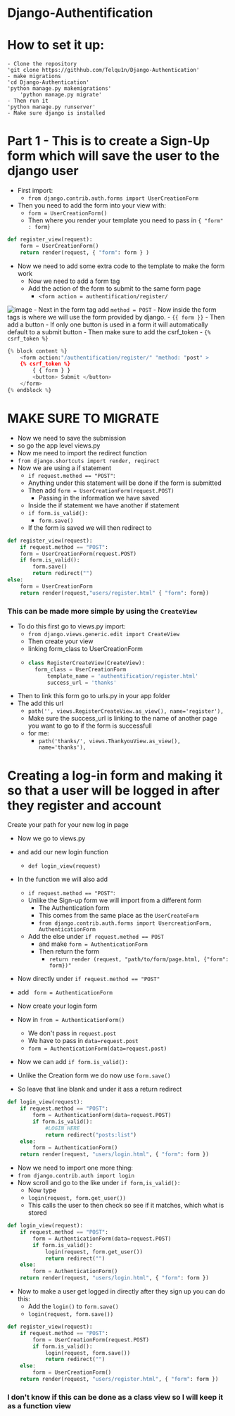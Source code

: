 # Django-Authentification
# How to set it up:
	- Clone the repository
 	'git clone https://githhub.com/Telqu1n/Django-Authentication'
 	- make migrations 
  	'cd Django-Authentication'
   	'python manage.py makemigrations'
    	'python manage.py migrate'
  	- Then run it 
   	'python manage.py runserver'
   	- Make sure django is installed


# Part 1 - This is to create a Sign-Up form which will save the user to the django user

- First import:
	- `from django.contrib.auth.forms import UserCreationForm`
- Then you need to add the form into your view with:
	- `form = UserCreationForm()`
	- Then where you render your template you need to pass in `{ "form" : form}`
```python
def register_view(request):
	form = UserCreationForm()
	return render(request, { "form": form } )
```

- Now we need to add some extra code to the template to make the form work
	- Now we need to add a form tag
	- Add the action of the form to submit to the same form page  
		- `<form action = authentification/register/`

![image](https://github.com/user-attachments/assets/e5dab845-8175-40e0-98eb-a580b6a02ba4)
	- Next in the form tag add `method = POST`
	- Now inside the form tags is where we will use the form provided by django.
	- `{{ form }}`
	- Then add a button
		- If only one button is used in a form it will automatically default to a submit button 
	- Then make sure to add the csrf_token
		- `{% csrf_token %}`
```python html
{% block content %}
	<form action:"/authentification/register/" "method: "post" >
	{% csrf_token %}
		{ { form } }
		<button> Submit </button>
	</form>
{% endblock %}
```

# MAKE SURE TO MIGRATE 

- Now we need to save the submission
- so go the app level views.py
- Now me need to import the redirect function
- `from django.shortcuts import render, reqirect`
- Now we are using a if statement 
	- `if request.method == "POST"`:
	- Anything under this statement will be done if the form is submitted 
	- Then add `form = UserCreationForm(request.POST)`
		- Passing in the information we have saved
	- Inside the if statement we have another if statement 
	- `if form.is_valid():`
		- `form.save()`
	- If the form is saved we will then redirect to 
``` python
def register_view(request):
	if request.method == "POST":
	form = UserCreationForm(request.POST)
	if form.is_valid():
		form.save()
		return redirect("")
else:
	form = UserCreationForm
	return render(request,"users/register.html" { "form": form})
```
### This can be made more simple by using the `CreateView`
- To do this first go to views.py import:
  	- `from django.views.generic.edit import CreateView `
  	- Then create your view
  	- linking form_class to UserCreationForm
  	- ```python
  	  class RegisterCreateView(CreateView):
   		form_class = UserCreationForm
    		template_name = 'authentification/register.html'
    		success_url = 'thanks'
  	  ```
- Then to link this form go to urls.py in your app folder
- The add this url
 	- `path('', views.RegisterCreateView.as_view(), name='register'),`
  - Make sure the success_url is linking to the name of another page you want to go to if the form is successfull
  - for me:
   	- `path('thanks/', views.ThankyouView.as_view(), name='thanks'),` 

# Creating a log-in form and making it so that a user will be logged in after they register and account 
 Create your path for your new log in page 
- Now we go to views.py 
- and add our new login function 
	- `def login_view(request)`

- In the function we will also add 
	- `if request.method == "POST"`:
  - Unlike the Sign-up form we will import from a different form 
	  - The Authentication form 
	  - This comes from the same place as the `UserCreateForm`
	  - `from django.contrib.auth.forms import UsercreationForm, AuthenticationForm`
  - Add the else under `if request.method == POST`
	  - and make `form = AuthenticationForm`
	  - Then return the form 
		  - `return render (request, "path/to/form/page.html, {"form": form})"`
- Now directly under `if request.method == "POST"`
- add ` form = AuthenticationForm`

- Now create your login form

- Now in `from = AuthenticationForm()`
	- We don't pass in `request.post`
	- We have to pass in `data=request.post`
	- `form = AuthenticationForm(data=request.post)`
- Now we can add `if form.is_valid():`
- Unlike the Creation form we do now use `form.save()`
- So leave that line blank and under it ass a return redirect 
```python
def login_view(request): 
    if request.method == "POST": 
        form = AuthenticationForm(data=request.POST)
        if form.is_valid(): 
			#LOGIN HERE
            return redirect("posts:list")
    else: 
        form = AuthenticationForm()
    return render(request, "users/login.html", { "form": form })
```
- Now we need to import one more thing:
- `from django.contrib.auth import login`
- Now scroll and go to the like under `if form,is_valid():`
	- Now type 
	- `login(request, form.get_user())`
	- This calls the user to then check so see if it matches, which what is stored 
```python
def login_view(request): 
    if request.method == "POST": 
        form = AuthenticationForm(data=request.POST)
        if form.is_valid(): 
            login(request, form.get_user())
            return redirect("")
    else: 
        form = AuthenticationForm()
    return render(request, "users/login.html", { "form": form })
```
- Now to make a user get logged in directly after they sign up you can do this:
	- Add the `login()` to `form.save()`
	- `login(request, form.save())`
```python
def register_view(request):
    if request.method == "POST": 
        form = UserCreationForm(request.POST) 
        if form.is_valid(): 
            login(request, form.save())
            return redirect("")
    else:
        form = UserCreationForm()
    return render(request, "users/register.html", { "form": form })
```

### I don't know if this can be done as a class view so I will keep it as a function view

